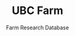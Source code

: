 ---
feature: true
title: UBC Farm
subtitle: Farm Research Database
path: ubc-farm
bkgimage: /images/ubc-farm/background.jpg
logo: /images/ubc-farm/logo.png
code: https://github.com/NotWoods/ubc-farm
color:
  r: 59
  g: 116
  b: 72
tech:
  - JavaScript
  - Node.js
  - SQL
  - React
  - Redux
  - JSTS
summary: >
  My current project: a program designed to be used by the farmers and
  researchers at the Centre for Sustainable Food Systems at UBC Farm. The
  software allows researchers to analyze data inputted by users at the farm,
  while using algorithms to reduce repetition of data for the farmers.
---